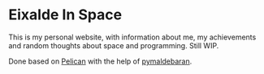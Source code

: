 # Eixalde In Space

This is my personal website, with information about me, my achievements and random thoughts about space and programming. Still WIP.

Done based on [Pelican](https://getpelican.com/) with the help of [pymaldebaran](https://github.com/pymaldebaran).
